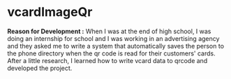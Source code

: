 # vcardImageQr

**Reason for Development :** 
When I was at the end of high school, I was doing an internship for school and I was working in an advertising agency and they asked me to write a system that automatically saves the person to the phone directory when the qr code is read for their customers' cards. After a little research, I learned how to write vcard data to qrcode and developed the project.

